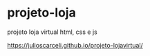 # projeto-loja
 projeto loja virtual html, css e js



https://julioscarceli.github.io/projeto-lojavirtual/
